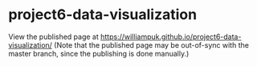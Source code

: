 # project6-data-visualization

View the published page at https://williampuk.github.io/project6-data-visualization/
(Note that the published page may be out-of-sync with the master branch, since the publishing is done manually.)
